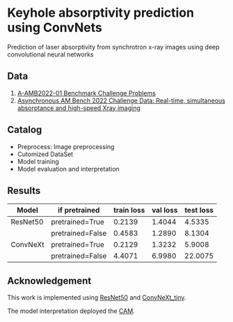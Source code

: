 # Keyhole absorptivity prediction using ConvNets

Prediction of laser absorptivity from synchrotron x-ray images using deep convolutional neural networks

## Data
1. [A-AMB2022-01 Benchmark Challenge Problems](https://www.nist.gov/ambench/amb2022-01-benchmark-challenge-problems)
2. [Asynchronous AM Bench 2022 Challenge Data: Real-time, simultaneous absorptance and high-speed Xray imaging](https://data.nist.gov/od/id/mds2-2525)

## Catalog
* Preprocess: Image preprocessing
* Cutomized DataSet
* Model training
* Model evaluation and interpretation

## Results
| Model | if pretrained | train loss | val loss | test loss |
| --- | --- | --- | --- | --- |
| ResNet50 | pretrained=True | 0.2139 | 1.4044 | 4.5335 |
|  | pretrained=False | 0.4583 | 1.2890 | 8.1304 |
| ConvNeXt | pretrained=True | 0.2129 | 1.3232 | 5.9008 |
|  | pretrained=False | 4.4071 | 6.9980 | 22.0075 |

## Acknowledgement
This work is implemented using [ResNet50](https://github.com/KaimingHe/deep-residual-networks) and [ConvNeXt_tiny](https://github.com/facebookresearch/ConvNeXt).

The model interpretation deployed the [CAM](https://github.com/jacobgil/pytorch-grad-cam). 

